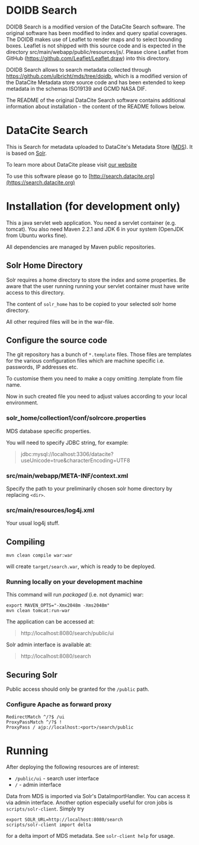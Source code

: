 # DOIDB Search

DOIDB Search is a modified version of the DataCite Search software. The original software has been modified to index and query spatial coverages. The DOIDB makes use of Leaflet to render maps and to select bounding boxes. Leaflet is not shipped with this source code and is expected in the directory src/main/webapp/public/resources/js/. Please clone Leaflet from GitHub (https://github.com/Leaflet/Leaflet.draw) into this directory.

DOIDB Search allows to search metadata collected through https://github.com/ulbricht/mds/tree/doidb, which is a modified version of the DataCite Metadata store source code and has been extended to keep metadata in the schemas ISO19139 and GCMD NASA DIF.

The README of the original DataCite Search software contains additional information about installation - the content of the README follows below.

# DataCite Search

This is Search for metadata uploaded to DataCite's Metadata Store ([MDS](https://mds.datacite.org)).
It is based on [Solr](http://lucene.apache.org/solr/).

To learn more about DataCite please visit [our website](http://www.datacite.org)

To use this software please go to [http://search.datacite.org](https://search.datacite.org)

# Installation (for development only)

This a java servlet web application. You need a servlet container (e.g. tomcat).
You also need Maven 2.2.1 and JDK 6 in your system (OpenJDK from Ubuntu
works fine).

All dependencies are managed by Maven public repositories.

## Solr Home Directory

Solr requires a home directory to store the index and some properties.
Be aware that the user running running your servlet container must have
write access to this directory.

The content of `solr_home` has to be copied to your selected solr home directory.

All other required files will be in the war-file.

## Configure the source code

The git repository has a bunch of `*.template` files.
Those files are templates for the various configuration files which
are machine specific i.e. passwords, IP addresses etc.

To customise them you need to make a copy omitting .template from
file name.

Now in such created file you need to adjust values according to your
local environment.

### solr_home/collection1/conf/solrcore.properties

MDS database specific properties.

You will need to specify JDBC string, for example:

> jdbc:mysql://localhost:3306/datacite?useUnicode=true&characterEncoding=UTF8


### src/main/webapp/META-INF/context.xml

Specify the path to your preliminarily chosen solr home directory by replacing `<dir>`.

### src/main/resources/log4j.xml

Your usual log4j stuff.

## Compiling

    mvn clean compile war:war

will create `target/search.war`, which is ready to be deployed.

### Running locally on your development machine

This command will run _packaged_ (i.e. not dynamic) war:

    export MAVEN_OPTS="-Xmx2048m -Xms2048m"
    mvn clean tomcat:run-war

The application can be accessed at:

> http://localhost:8080/search/public/ui

Solr admin interface is available at:

> http://localhost:8080/search

## Securing Solr

Public access should only be granted for the `/public` path.

### Configure Apache as forward proxy

    RedirectMatch ^/?$ /ui
    ProxyPassMatch ^/?$ !
    ProxyPass / ajp://localhost:<port>/search/public

# Running

After deploying the following resources are of interest:

* `/public/ui` - search user interface
* `/` - admin interface

Data from MDS is imported via Solr's DataImportHandler. You can access it via admin interface.
Another option especially useful for cron jobs is `scripts/solr-client`. Simply try

    export SOLR_URL=http://localhost:8080/search
    scripts/solr-client import delta

for a delta import of MDS metadata. See `solr-client help` for usage.
